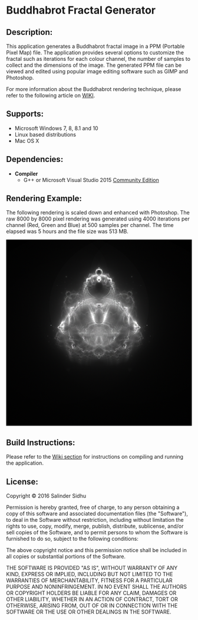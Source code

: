 # Buddhabrot Fractal Generator

## Description:
This application generates a Buddhabrot fractal image in a PPM (Portable Pixel Map) file. The application provides several options to customize the fractal such as iterations for each colour channel, the number of samples to collect and the dimensions of the image. The generated PPM file can be viewed and edited using popular image editing software such as GIMP and Photoshop.

For more information about the Buddhabrot rendering technique, please refer to the following article on [WIKI](https://en.wikipedia.org/wiki/Buddhabrot).

## Supports:
- Microsoft Windows 7, 8, 8.1 and 10
- Linux based distributions
- Mac OS X

## Dependencies:
- **Compiler**
	- G++ or Microsoft Visual Studio 2015 [Community Edition](https://www.visualstudio.com/en-us/downloads/download-visual-studio-vs.aspx)

## Rendering Example:
The following rendering is scaled down and enhanced with Photoshop. The raw 8000 by 8000 pixel rendering was generated using 4000 iterations per channel (Red, Green and Blue) at 500 samples per channel. The time elapsed was 5 hours and the file size was 513 MB.
<p align='center'>
	<img src='Examples\scaled_example.png' alt='Rendering Example'/>
</p>

## Build Instructions:
Please refer to the [Wiki section](https://github.com/SalinderSidhu/Buddhabrot/wiki) for instructions on compiling and running the application.

## License:
Copyright &copy; 2016 Salinder Sidhu

Permission is hereby granted, free of charge, to any person obtaining a copy of this software and associated documentation files (the "Software"), to deal in the Software without restriction, including without limitation the rights to use, copy, modify, merge, publish, distribute, sublicense, and/or sell copies of the Software, and to permit persons to whom the Software is furnished to do so, subject to the following conditions:

The above copyright notice and this permission notice shall be included in all copies or substantial portions of the Software.

THE SOFTWARE IS PROVIDED "AS IS", WITHOUT WARRANTY OF ANY KIND, EXPRESS OR IMPLIED, INCLUDING BUT NOT LIMITED TO THE WARRANTIES OF MERCHANTABILITY, FITNESS FOR A PARTICULAR PURPOSE AND NONINFRINGEMENT. IN NO EVENT SHALL THE AUTHORS OR COPYRIGHT HOLDERS BE LIABLE FOR ANY CLAIM, DAMAGES OR OTHER LIABILITY, WHETHER IN AN ACTION OF CONTRACT, TORT OR OTHERWISE, ARISING FROM, OUT OF OR IN CONNECTION WITH THE SOFTWARE OR THE USE OR OTHER DEALINGS IN THE SOFTWARE.

